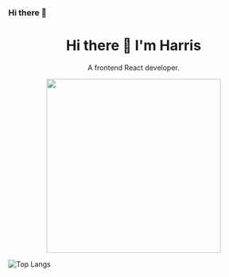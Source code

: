 ### Hi there 👋

<!--
**ccharris940406/ccharris940406** is a ✨ _special_ ✨ repository because its `README.md` (this file) appears on your GitHub profile.

Here are some ideas to get you started:

- 🔭 I’m currently working on ...
- 🌱 I’m currently learning ...
- 👯 I’m looking to collaborate on ...
- 🤔 I’m looking for help with ...
- 💬 Ask me about ...
- 📫 How to reach me: ...
- 😄 Pronouns: ...
- ⚡ Fun fact: ...
-->

<h1 align='center'>
  Hi there 👋 I'm Harris 
</h1>
<p align='center'>
  A frontend React developer.
</p>

<p align='center'>
  <a href="#"><img src="https://github-readme-stats.vercel.app/api?username=ccharris940406&show_icons=true&count_private=true&theme=dark" width="350"></a>
</p>

![Top Langs](https://github-readme-stats.vercel.app/api/top-langs/?username=ccharris940406&langs_count=6&layout=compact)
